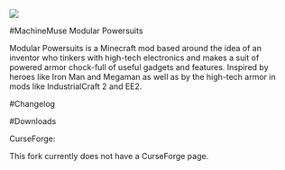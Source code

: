 ![](/src/main/resources/assets/powersuits/textures/logo.png?raw=true)

#MachineMuse Modular Powersuits

Modular Powersuits is a Minecraft mod based around the idea of an inventor who tinkers with high-tech electronics and makes a suit of powered armor chock-full of useful gadgets and features. Inspired by heroes like Iron Man and Megaman as well as by the high-tech armor in mods like IndustrialCraft 2 and EE2.

#Changelog


#Downloads

CurseForge:

This fork currently does not have a CurseForge page.
